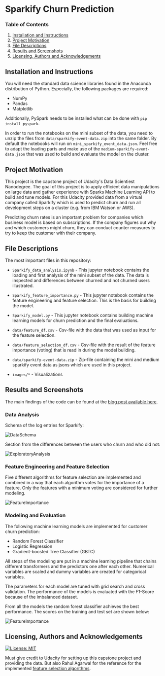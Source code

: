 # Sparkify Churn Prediction

### Table of Contents

1. [Installation and Instructions](#installation)
2. [Project Motivation](#motivation)
3. [File Descriptions](#files)
4. [Results and Screenshots](#results)
5. [Licensing, Authors and Acknowledgements](#licensing)

## Installation and Instructions<a name="installation"></a>

You will need the standard data science libraries found in the Anaconda distribution of Python. Especially, the following packages are required:

- NumPy
- Pandas
- Matplotlib

Additionally, PySpark needs to be installed what can be done with `pip install pyspark`.
  
In order to run the notebooks on the mini subset of the data, you need to unzip the files from `data/sparkify-event-data.zip` into the same folder. By default the notebooks will run on `mini_sparkify_event_data.json`. Feel free to adapt the loading parts and make use of the `medium-sparkify-event-data.json` that was used to build and evaluate the model on the cluster.

## Project Motivation<a name="motivation"></a>

This project is the capstone project of Udacity's Data Scientiest Nanodegree. The goal of this project is to apply efficient data manipulations on large data and gather experience with Sparks Machine Learning API to build and tune models. For this Udacity provided data from a virtual company called Sparkify which is used to predict churn and run all development steps on a cluster (e.g. from IBM Watson or AWS).
  
Predicting churn rates is an important problem for companies which business model is based on subscriptions. If the company figures out why and which customers might churn, they can conduct counter measures to try to keep the customer with their company.

## File Descriptions <a name="files"></a>

The most important files in this repository:

* `Sparkify_data_analysis.ipynb` - This jupyter notebook contains the loading and first analysis of the mini subset of the data. The data is inspected and differences between churned and not churned users illustrated.

* `Sparkify_feature_importance.py` - This jupyter notebook contains the feature engineering and feature selection. This is the basis for building the model.

* `Sparkify_model.py` - This jupyter notebook contains building machine learning models for churn prediction and the final evaluations.

* `data/feature_df.csv` - Csv-file with the data that was used as input for the feature selection.

* `data/feature_selection_df.csv` - Csv-file with the result of the feature importance (voting) that is read in during the model building.

* `data/sparkify-event-data.zip` - Zip-file containing the mini and medium sparkify event data as jsons which are used in this project.

* `images/*` - Visualizations

## Results and Screenshots<a name="results"></a>

The main findings of the code can be found at the [blog post available here](https://medium.com/@franzke.christoph/sparkify-churn-prediction-with-pyspark-on-big-data-e2f98746daa1).

### Data Analysis

Schema of the log entries for Sparkify:
  
![DataSchema](images/data_schema.PNG)

Section from the differences between the users who churn and who did not:
  
![ExploratoryAnalysis](images/page_actions_difference_per_log.PNG)

### Feature Engineering and Feature Selection

Five different algorithms for feature selection are implemented and combined in a way that each algorithm votes for the importance of a feature. Only the features with a minimum voting are considered for further modeling.
  
![FeatureImportance](images/feature_selection.PNG)

### Modeling and Evaluation

The following machine learning models are implemented for customer churn prediction:
  
- Random Forest Classifier
- Logistic Regression
- Gradient-boosted Tree Classifier (GBTC)
  
All steps of the modeling are put in a machine learning pipeline that chains different transformers and the predictors one after each other. Numerical variables are scaled and dummy variables are created for categorical variables.
  
The parameters for each model are tuned with grid search and cross validation. The performance of the models is evaluated with the F1-Score because of the imbalanced dataset.
  
From all the models the random forest classifier achieves the best performance. The scores on the training and test set are shown below:
  
![FeatureImportance](images/results.png)

## Licensing, Authors and Acknowledgements<a name="licensing"></a>
[![License: MIT](https://img.shields.io/badge/License-MIT-yellow.svg)](https://opensource.org/licenses/MIT)

Must give credit to Udacity for setting up this capstone project and providing the data. But also Rahul Agarwal for the reference for the implemented [feature selection algorithms](https://towardsdatascience.com/the-5-feature-selection-algorithms-every-data-scientist-need-to-know-3a6b566efd2).
